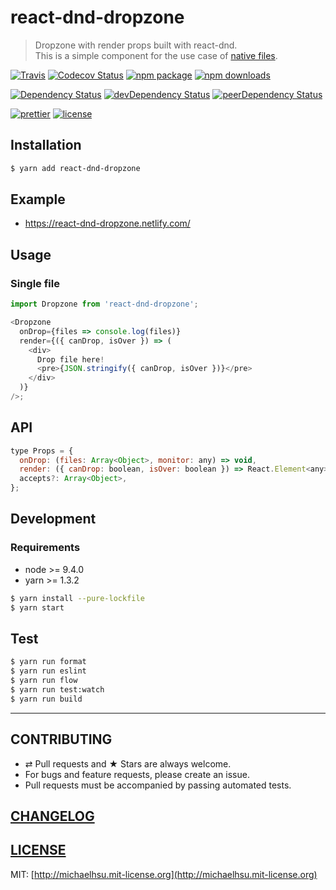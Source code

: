 # react-dnd-dropzone

> Dropzone with render props built with react-dnd.  
> This is a simple component for the use case of [native files](http://react-dnd.github.io/react-dnd/examples-other-native-files.html).

[![Travis][build-badge]][build]
[![Codecov Status][codecov-badge]][codecov]
[![npm package][npm-badge]][npm]
[![npm downloads][npm-downloads]][npm]

[![Dependency Status][dependency-badge]][dependency]
[![devDependency Status][devdependency-badge]][devdependency]
[![peerDependency Status][peerdependency-badge]][peerdependency]

[![prettier][prettier-badge]][prettier]
[![license][license-badge]][license]

## Installation

```sh
$ yarn add react-dnd-dropzone
```

## Example

* https://react-dnd-dropzone.netlify.com/

## Usage

### Single file

```js
import Dropzone from 'react-dnd-dropzone';

<Dropzone
  onDrop={files => console.log(files)}
  render={({ canDrop, isOver }) => (
    <div>
      Drop file here!
      <pre>{JSON.stringify({ canDrop, isOver })}</pre>
    </div>
  )}
/>;
```

## API

```js
type Props = {
  onDrop: (files: Array<Object>, monitor: any) => void,
  render: ({ canDrop: boolean, isOver: boolean }) => React.Element<any>,
  accepts?: Array<Object>,
};
```

## Development

### Requirements

* node >= 9.4.0
* yarn >= 1.3.2

```sh
$ yarn install --pure-lockfile
$ yarn start
```

## Test

```sh
$ yarn run format
$ yarn run eslint
$ yarn run flow
$ yarn run test:watch
$ yarn run build
```

---

## CONTRIBUTING

* ⇄ Pull requests and ★ Stars are always welcome.
* For bugs and feature requests, please create an issue.
* Pull requests must be accompanied by passing automated tests.

## [CHANGELOG](CHANGELOG.md)

## [LICENSE](LICENSE)

MIT: [http://michaelhsu.mit-license.org](http://michaelhsu.mit-license.org)

[build-badge]: https://img.shields.io/travis/evenchange4/react-dnd-dropzone/master.svg?style=flat-square
[build]: https://travis-ci.org/evenchange4/react-dnd-dropzone
[npm-badge]: https://img.shields.io/npm/v/react-dnd-dropzone.svg?style=flat-square
[npm]: https://www.npmjs.org/package/react-dnd-dropzone
[codecov-badge]: https://img.shields.io/codecov/c/github/evenchange4/react-dnd-dropzone.svg?style=flat-square
[codecov]: https://codecov.io/github/evenchange4/react-dnd-dropzone?branch=master
[npm-downloads]: https://img.shields.io/npm/dt/react-dnd-dropzone.svg?style=flat-square
[license-badge]: https://img.shields.io/npm/l/react-dnd-dropzone.svg?style=flat-square
[license]: http://michaelhsu.mit-license.org/
[dependency-badge]: https://david-dm.org/evenchange4/react-dnd-dropzone.svg?style=flat-square
[dependency]: https://david-dm.org/evenchange4/react-dnd-dropzone
[devdependency-badge]: https://david-dm.org/evenchange4/react-dnd-dropzone/dev-status.svg?style=flat-square
[devdependency]: https://david-dm.org/evenchange4/react-dnd-dropzone#info=devDependencies
[peerdependency-badge]: https://david-dm.org/evenchange4/react-dnd-dropzone/peer-status.svg?style=flat-square
[peerdependency]: https://david-dm.org/evenchange4/react-dnd-dropzone#info=peerDependencies
[prettier-badge]: https://img.shields.io/badge/styled_with-prettier-ff69b4.svg?style=flat-square
[prettier]: https://github.com/prettier/prettier

